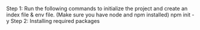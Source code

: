 Step 1: Run the following commands to initialize the project and create an index file & env file. (Make sure you have node and npm installed)
npm init -y
Step 2: Installing required packages
